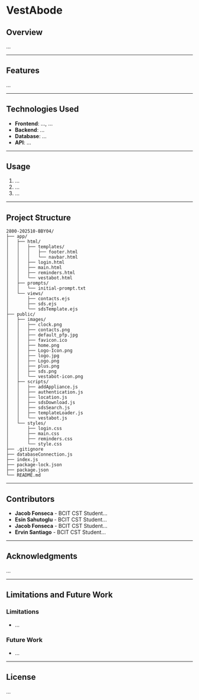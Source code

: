 # VestAbode

## Overview
...

---

## Features
...

---

## Technologies Used
- **Frontend**: ..., ...
- **Backend**: ...
- **Database**: ...
- **API**: ...

---

## Usage
1. ...
2. ...
3. ...

---

## Project Structure
```
2800-202510-BBY04/
├── app/
│   ├── html/
│   │   ├── templates/
│   │   │   ├── footer.html
│   │   │   └── navbar.html
│   │   ├── login.html
│   │   ├── main.html
│   │   ├── reminders.html
│   │   └── vestabot.html
│   ├── prompts/
│   │   └── initial-prompt.txt
│   └── views/
│       ├── contacts.ejs
│       ├── sds.ejs
│       └── sdsTemplate.ejs
├── public/
│   ├── images/
│   │   ├── clock.png
│   │   ├── contacts.png
│   │   ├── default_pfp.jpg
│   │   ├── favicon.ico
│   │   ├── home.png
│   │   ├── Logo-Icon.png
│   │   ├── logo.jpg
│   │   ├── Logo.png
│   │   ├── plus.png
│   │   ├── sds.png
│   │   └── vestabot-icon.png
│   ├── scripts/
│   │   ├── addAppliance.js
│   │   ├── authentication.js
│   │   ├── location.js
│   │   ├── sdsDownload.js
│   │   ├── sdsSearch.js
│   │   ├── templateLoader.js
│   │   └── vestabot.js
│   └── styles/
│       ├── login.css
│       ├── main.css
│       ├── reminders.css
│       └── style.css
├── .gitignore
├── databaseConnection.js
├── index.js
├── package-lock.json
├── package.json
└── README.md
```

---

## Contributors
- **Jacob Fonseca** - BCIT CST Student...
- **Esin Sahutoglu** - BCIT CST Student...
- **Jacob Fonseca** - BCIT CST Student...
- **Ervin Santiago** - BCIT CST Student...

---

## Acknowledgments
...

---

## Limitations and Future Work
### Limitations
- ...

### Future Work
- ...

---

## License
...
